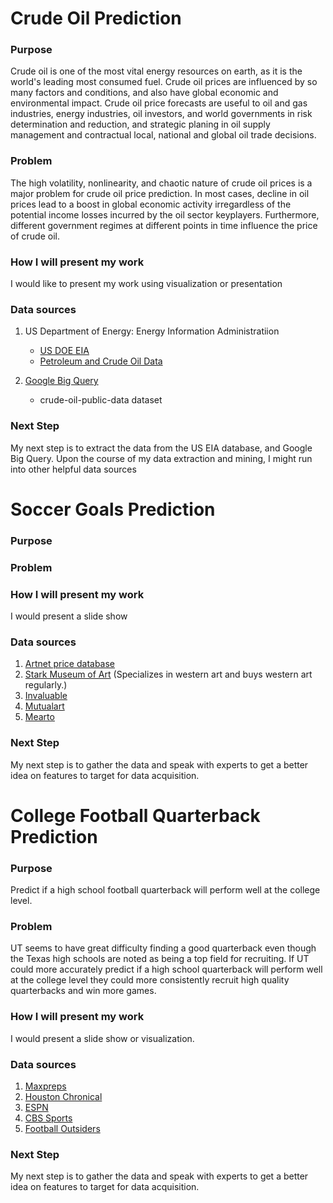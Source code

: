 # Crude Oil Prediction

### Purpose
Crude oil is one of the most vital energy resources on earth, as it is the world's leading most consumed fuel. Crude oil prices are influenced by so many factors and conditions, and also have global economic and environmental impact. Crude oil price forecasts are useful to oil and gas industries, energy industries, oil investors, and world governments in risk determination and reduction, and strategic planing in oil supply management and contractual local, national and global oil trade decisions.

### Problem
The high volatility, nonlinearity, and chaotic nature of crude oil prices is a major problem for crude oil price prediction. In most cases, decline in oil prices lead to a boost in global economic activity irregardless of the potential income losses incurred by the oil sector keyplayers. Furthermore, different government regimes at different points in time influence the price of crude oil.

### How I will present my work
I would like to present my work using visualization or presentation

### Data sources
1) US Department of Energy: Energy Information Administratiion 
	- [US DOE EIA](https://www.eia.gov/)
	- [Petroleum and Crude Oil Data](https://www.eia.gov/dnav/pet/pet_pri_fut_s1_d.htm)

2) [Google Big Query](https://cloud.google.com/bigquery/)
	- crude-oil-public-data dataset

### Next Step
My next step is to extract the data from the US EIA database, and Google Big Query. Upon the course of my data extraction and mining, I might run into other helpful data sources


#
# Soccer Goals Prediction

### Purpose


### Problem

### How I will present my work
I would present a slide show

### Data sources
1) [Artnet price database](https://www.artnet.com/price-database/)
2) [Stark Museum of Art](http://starkculturalvenues.org/starkmuseum/) (Specializes in western art and buys western art regularly.)
3) [Invaluable](https://www.invaluable.com/features/artfact1000.cfm?sgID=3&groupName=American%20Painting%3A%2018th%2F19th%20Century)
4) [Mutualart](https://www.mutualart.com)
5) [Mearto](https://www.mearto.com/search)

### Next Step
My next step is to gather the data and speak with experts to get a better idea on features to target for data acquisition.

#
# College Football Quarterback Prediction

### Purpose
Predict if a high school football quarterback will perform well at the college level.

### Problem
UT seems to have great difficulty finding a good quarterback even though the Texas high schools are noted as being a top field for recruiting. If UT could more accurately predict if a high school quarterback will perform well at the college level they could more consistently recruit high quality quarterbacks and win more games. 

### How I will present my work
I would present a slide show or visualization.

### Data sources
1) [Maxpreps](http://www.maxpreps.com)
2) [Houston Chronical](https://www.chron.com/sports/highschool/scoreboard/)
3) [ESPN](http://www.espn.com/college-football/statistics)
4) [CBS Sports](https://www.cbssports.com/collegefootball/stats/playersort/NCAAF/QB)
5) [Football Outsiders](https://www.footballoutsiders.com/stats/qb)

### Next Step
My next step is to gather the data and speak with experts to get a better idea on features to target for data acquisition.
